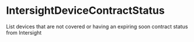 # IntersightDeviceContractStatus
List devices that are not covered or having an expiring soon contract status from Intersight
